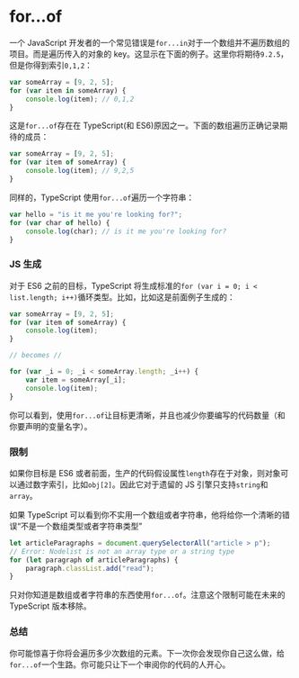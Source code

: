 # for...of

一个 JavaScript 开发者的一个常见错误是`for...in`对于一个数组并不遍历数组的项目。而是遍历传入的对象的 key。这显示在下面的例子。这里你将期待`9.2.5`，但是你得到索引`0,1,2`：
```ts
var someArray = [9, 2, 5];
for (var item in someArray) {
    console.log(item); // 0,1,2
}
```

这是`for...of`存在在 TypeScript(和 ES6)原因之一。下面的数组遍历正确记录期待的成员：
```ts
var someArray = [9, 2, 5];
for (var item of someArray) {
    console.log(item); // 9,2,5
}
```
同样的，TypeScript 使用`for...of`遍历一个字符串：
```ts
var hello = "is it me you're looking for?";
for (var char of hello) {
    console.log(char); // is it me you're looking for?
}
```

### JS 生成

对于 ES6 之前的目标，TypeScript 将生成标准的`for (var i = 0; i < list.length; i++)`循环类型。比如，比如这是前面例子生成的：
```ts
var someArray = [9, 2, 5];
for (var item of someArray) {
    console.log(item);
}

// becomes //

for (var _i = 0; _i < someArray.length; _i++) {
    var item = someArray[_i];
    console.log(item);
}
```

你可以看到，使用`for...of`让目标更清晰，并且也减少你要编写的代码数量（和你要声明的变量名字）。

### 限制

如果你目标是 ES6 或者前面，生产的代码假设属性`length`存在于对象，则对象可以通过数字索引，比如`obj[2]`。因此它对于遗留的 JS 引擎只支持`string`和`array`。

如果 TypeScript 可以看到你不实用一个数组或者字符串，他将给你一个清晰的错误“不是一个数组类型或者字符串类型”
```ts
let articleParagraphs = document.querySelectorAll("article > p");
// Error: Nodelist is not an array type or a string type
for (let paragraph of articleParagraphs) {
    paragraph.classList.add("read");
}
```

只对你知道是数组或者字符串的东西使用`for...of`。注意这个限制可能在未来的 TypeScript 版本移除。

### 总结

你可能惊喜于你将会遍历多少次数组的元素。下一次你会发现你自己这么做，给`for...of`一个生路。你可能只让下一个审阅你的代码的人开心。